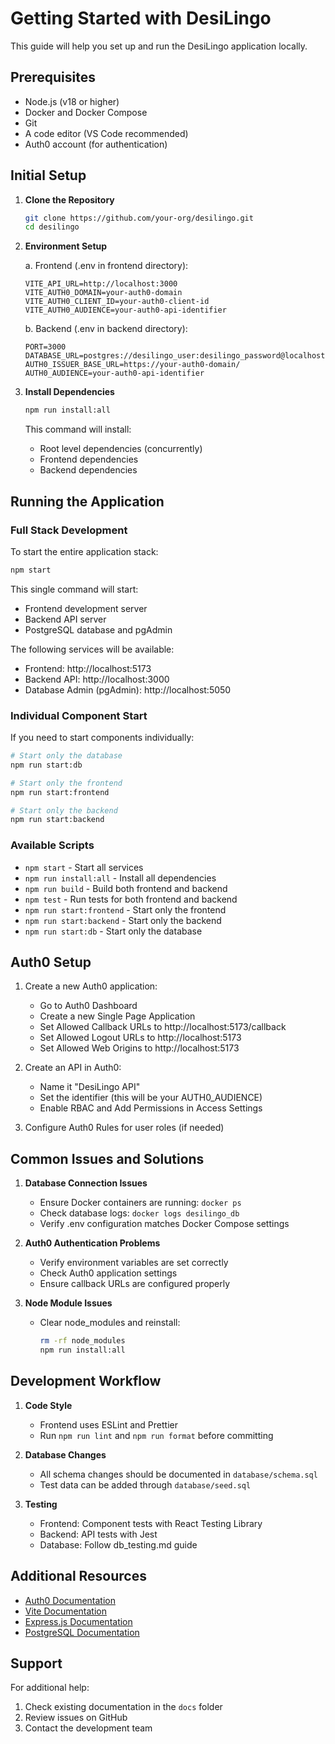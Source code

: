 # Getting Started with DesiLingo

This guide will help you set up and run the DesiLingo application locally.

## Prerequisites

- Node.js (v18 or higher)
- Docker and Docker Compose
- Git
- A code editor (VS Code recommended)
- Auth0 account (for authentication)

## Initial Setup

1. **Clone the Repository**
   ```bash
   git clone https://github.com/your-org/desilingo.git
   cd desilingo
   ```

2. **Environment Setup**

   a. Frontend (.env in frontend directory):
   ```
   VITE_API_URL=http://localhost:3000
   VITE_AUTH0_DOMAIN=your-auth0-domain
   VITE_AUTH0_CLIENT_ID=your-auth0-client-id
   VITE_AUTH0_AUDIENCE=your-auth0-api-identifier
   ```

   b. Backend (.env in backend directory):
   ```
   PORT=3000
   DATABASE_URL=postgres://desilingo_user:desilingo_password@localhost:5432/desilingo
   AUTH0_ISSUER_BASE_URL=https://your-auth0-domain/
   AUTH0_AUDIENCE=your-auth0-api-identifier
   ```

3. **Install Dependencies**
   ```bash
   npm run install:all
   ```
   This command will install:
   - Root level dependencies (concurrently)
   - Frontend dependencies
   - Backend dependencies

## Running the Application

### Full Stack Development

To start the entire application stack:
```bash
npm start
```

This single command will start:
- Frontend development server
- Backend API server
- PostgreSQL database and pgAdmin

The following services will be available:
- Frontend: http://localhost:5173
- Backend API: http://localhost:3000
- Database Admin (pgAdmin): http://localhost:5050

### Individual Component Start

If you need to start components individually:

```bash
# Start only the database
npm run start:db

# Start only the frontend
npm run start:frontend

# Start only the backend
npm run start:backend
```

### Available Scripts

- `npm start` - Start all services
- `npm run install:all` - Install all dependencies
- `npm run build` - Build both frontend and backend
- `npm test` - Run tests for both frontend and backend
- `npm run start:frontend` - Start only the frontend
- `npm run start:backend` - Start only the backend
- `npm run start:db` - Start only the database

## Auth0 Setup

1. Create a new Auth0 application:
   - Go to Auth0 Dashboard
   - Create a new Single Page Application
   - Set Allowed Callback URLs to http://localhost:5173/callback
   - Set Allowed Logout URLs to http://localhost:5173
   - Set Allowed Web Origins to http://localhost:5173

2. Create an API in Auth0:
   - Name it "DesiLingo API"
   - Set the identifier (this will be your AUTH0_AUDIENCE)
   - Enable RBAC and Add Permissions in Access Settings

3. Configure Auth0 Rules for user roles (if needed)

## Common Issues and Solutions

1. **Database Connection Issues**
   - Ensure Docker containers are running: `docker ps`
   - Check database logs: `docker logs desilingo_db`
   - Verify .env configuration matches Docker Compose settings

2. **Auth0 Authentication Problems**
   - Verify environment variables are set correctly
   - Check Auth0 application settings
   - Ensure callback URLs are configured properly

3. **Node Module Issues**
   - Clear node_modules and reinstall: 
     ```bash
     rm -rf node_modules
     npm run install:all
     ```

## Development Workflow

1. **Code Style**
   - Frontend uses ESLint and Prettier
   - Run `npm run lint` and `npm run format` before committing

2. **Database Changes**
   - All schema changes should be documented in `database/schema.sql`
   - Test data can be added through `database/seed.sql`

3. **Testing**
   - Frontend: Component tests with React Testing Library
   - Backend: API tests with Jest
   - Database: Follow db_testing.md guide

## Additional Resources

- [Auth0 Documentation](https://auth0.com/docs)
- [Vite Documentation](https://vitejs.dev/)
- [Express.js Documentation](https://expressjs.com/)
- [PostgreSQL Documentation](https://www.postgresql.org/docs/)

## Support

For additional help:
1. Check existing documentation in the `docs` folder
2. Review issues on GitHub
3. Contact the development team 
